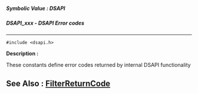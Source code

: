 ##### Symbolic Value : DSAPI
##### DSAPI_xxx - DSAPI Error codes
---
```
#include <dsapi.h>
```
**Description :**

These constants define error codes returned by internal DSAPI functionality

**See Also :**
[FilterReturnCode](/domino-c-api-docs/reference/Data/FilterReturnCode)
---

